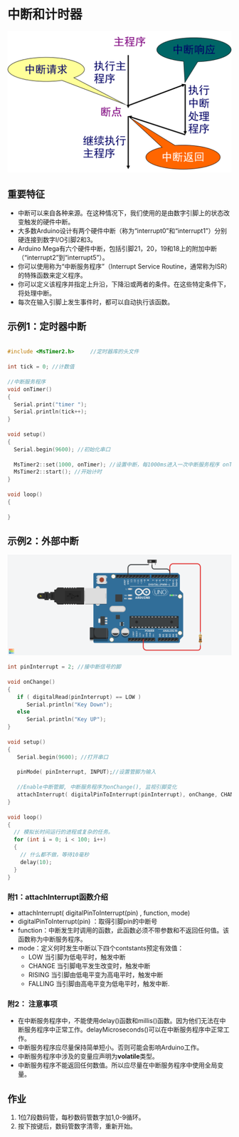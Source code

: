 

# 中断和计时器


![](img/interrupt.png)



## 重要特征

- 中断可以来自各种来源。在这种情况下，我们使用的是由数字引脚上的状态改变触发的硬件中断。
- 大多数Arduino设计有两个硬件中断（称为“interrupt0”和“interrupt1”）分别硬连接到数字I/O引脚2和3。
- Arduino Mega有六个硬件中断，包括引脚21，20，19和18上的附加中断（“interrupt2”到“interrupt5”）。
- 你可以使用称为“中断服务程序”（Interrupt Service Routine，通常称为ISR）的特殊函数来定义程序。
- 你可以定义该程序并指定上升沿，下降沿或两者的条件。在这些特定条件下，将处理中断。
- 每次在输入引脚上发生事件时，都可以自动执行该函数。



## 示例1：定时器中断

```c

#include <MsTimer2.h>     //定时器库的头文件
 
int tick = 0; //计数值
 
//中断服务程序
void onTimer()
{
  Serial.print("timer ");
  Serial.println(tick++);
}
 
void setup()
{
  Serial.begin(9600); //初始化串口
  
  MsTimer2::set(1000, onTimer); //设置中断，每1000ms进入一次中断服务程序 onTimer()
  MsTimer2::start(); //开始计时
}
 
void loop()
{
  
}

```

## 示例2：外部中断

![](img/inter2.png)

```c
int pinInterrupt = 2; //接中断信号的脚
 
void onChange()
{
   if ( digitalRead(pinInterrupt) == LOW )
      Serial.println("Key Down");
   else
      Serial.println("Key UP");
}
 
void setup()
{
   Serial.begin(9600); //打开串口
 
   pinMode( pinInterrupt, INPUT);//设置管脚为输入
   
   //Enable中断管脚, 中断服务程序为onChange(), 监视引脚变化
   attachInterrupt( digitalPinToInterrupt(pinInterrupt), onChange, CHANGE);
}
 
void loop()
{
  // 模拟长时间运行的进程或复杂的任务。
  for (int i = 0; i < 100; i++)
  {
    // 什么都不做，等待10毫秒
    delay(10); 
  }
}
```

### 附1：attachInterrupt函数介绍

- attachInterrupt( digitalPinToInterrupt(pin) , function, mode)
- digitalPinToInterrupt(pin) ：取得引脚pin的中断号 
- function：中断发生时调用的函数，此函数必须不带参数和不返回任何值。该函数称为中断服务程序。 
- mode：定义何时发生中断以下四个contstants预定有效值：
  - LOW 当引脚为低电平时，触发中断
  - CHANGE 当引脚电平发生改变时，触发中断
  - RISING 当引脚由低电平变为高电平时，触发中断
  - FALLING 当引脚由高电平变为低电平时，触发中断.

### 附2： 注意事项

- 在中断服务程序中，不能使用delay()函数和millis()函数。因为他们无法在中断服务程序中正常工作。delayMicroseconds()可以在中断服务程序中正常工作。
- 中断服务程序应尽量保持简单短小。否则可能会影响Arduino工作。
- 中断服务程序中涉及的变量应声明为**volatile**类型。
- 中断服务程序不能返回任何数值。所以应尽量在中断服务程序中使用全局变量。


## 作业

1. 1位7段数码管，每秒数码管数字加1,0-9循环。
2. 按下按键后，数码管数字清零，重新开始。